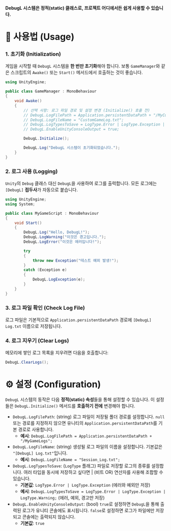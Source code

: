 **DebugL 시스템은 정적(static) 클래스로, 프로젝트 어디에서든 쉽게 사용할 수 있습니다.**
# 🚀 사용법 (Usage)

### 1. 초기화 (Initialization)
게임을 시작할 때 ``DebugL`` 시스템을 **한 번만 초기화**해야 합니다. 보통 ``GameManager``와 같은 스크립트의 ``Awake()`` 또는 ``Start()`` 메서드에서 호출하는 것이 좋습니다.

```cs
using UnityEngine;

public class GameManager : MonoBehaviour
{
    void Awake()
    {
        // 선택 사항: 로그 파일 경로 및 설정 변경 (Initialize() 호출 전)
        // DebugL.LogFilePath = Application.persistentDataPath + "/MyCustomLogs";
        // DebugL.LogFileName = "CustomGameLog.txt";
        // DebugL.LogTypesToSave = LogType.Error | LogType.Exception | LogType.Warning; 
        // DebugL.EnableUnityConsoleOutput = true; 

        DebugL.Initialize();

        DebugL.Log("DebugL 시스템이 초기화되었습니다.");
    }
}
```

### 2. 로그 사용 (Logging)
``Unity``의 ``Debug`` 클래스 대신 ``DebugL``을 사용하여 로그를 출력합니다. 모든 로그에는 ``[DebugL]`` **접두사**가 자동으로 붙습니다.

```cs
using UnityEngine;
using System;

public class MyGameScript : MonoBehaviour
{
    void Start()
    {
        DebugL.Log("Hello, DebugL!");
        DebugL.LogWarning("이것은 경고입니다.");
        DebugL.LogError("이것은 에러입니다!");

        try
        {
            throw new Exception("테스트 예외 발생!");
        }
        catch (Exception e)
        {
            DebugL.LogException(e);
        }
    }
}
```
### 3. 로그 파일 확인 (Check Log File)
로그 파일은 기본적으로 ``Application.persistentDataPath`` 경로에 ``[DebugL] Log.txt`` 이름으로 저장됩니다.

### 4. 로그 지우기 (Clear Logs)
메모리에 쌓인 로그 목록을 지우려면 다음을 호출합니다:

```cs
DebugL.ClearLogs();
```

# ⚙️ 설정 (Configuration)
``DebugL`` 시스템의 동작은 다음 **정적(static) 속성**들을 통해 설정할 수 있습니다. 이 설정들은 ``DebugL.Initialize()`` 메서드를 **호출하기 전에** 변경해야 합니다.

- ``DebugL.LogFilePath``: (string) 로그 파일이 저장될 폴더 경로를 설정합니다. ``null`` 또는 경로를 지정하지 않으면 유니티의 ``Application.persistentDataPath``를 기본 경로로 사용합니다.
  - **예시**: ``DebugL.LogFilePath = Application.persistentDataPath + "/MyGameLogs";``
- ``DebugL.LogFileName``: (string) 생성될 로그 파일의 이름을 설정합니다. 기본값은 ``"[DebugL] Log.txt"``입니다.
  - **예시**: ``DebugL.LogFileName = "Session_Log.txt";``
- ``DebugL.LogTypesToSave``: (``LogType`` 플래그) 파일로 저장할 로그의 종류를 설정합니다. 여러 타입을 동시에 저장하고 싶다면 | (비트 OR) 연산자를 사용해 조합할 수 있습니다.
  - **기본값**: ``LogType.Error | LogType.Exception`` (에러와 예외만 저장)
  - **예시**: ``DebugL.LogTypesToSave = LogType.Error | LogType.Exception | LogType.Warning;`` (에러, 예외, 경고만 저장)
- ``DebugL.EnableUnityConsoleOutput``: (bool) ``true``로 설정하면 ``DebugL``을 통해 출력된 로그가 유니티 콘솔에도 표시됩니다. ``false``로 설정하면 로그가 파일에만 저장되고 콘솔에는 출력되지 않습니다.
  - **기본값**: ``true``


